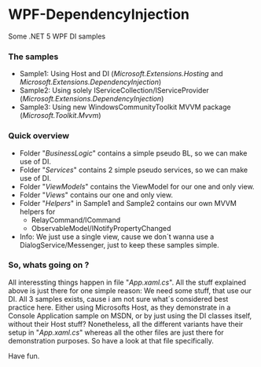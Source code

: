 # WPF-DependencyInjection
Some .NET 5 WPF DI samples

### The samples

* Sample1: Using Host and DI (*Microsoft.Extensions.Hosting* and *Microsoft.Extensions.DependencyInjection*)
* Sample2: Using solely IServiceCollection/IServiceProvider (*Microsoft.Extensions.DependencyInjection*)
* Sample3: Using new WindowsCommunityToolkit MVVM package (*Microsoft.Toolkit.Mvvm*)

### Quick overview

* Folder "*BusinessLogic*" contains a simple pseudo BL, so we can make use of DI.
* Folder "*Services*" contains 2 simple pseudo services, so we can make use of DI.
* Folder "*ViewModels*" contains the ViewModel for our one and only view.
* Folder "*Views*" contains our one and only view.
* Folder "*Helpers*" in Sample1 and Sample2 contains our own MVVM helpers for
  * RelayCommand/ICommand
  * ObservableModel/INotifyPropertyChanged
* Info: We just use a single view, cause we don´t wanna use a DialogService/Messenger, just to keep these samples simple.

### So, whats going on ?

All interessting things happen in file "*App.xaml.cs*". All the stuff explained above is just there for one simple reason: We need some stuff, that use our DI. All 3 samples exists, cause i am not sure what´s considered best practice here. Either using Microsofts Host, as they demonstrate in a Console Application sample on MSDN, or by just using the DI classes itself, without their Host stuff? Nonetheless, all the different variants have their setup in "*App.xaml.cs*" whereas all the other files are just there for demonstration purposes. So have a look at that file specifically.

Have fun.
